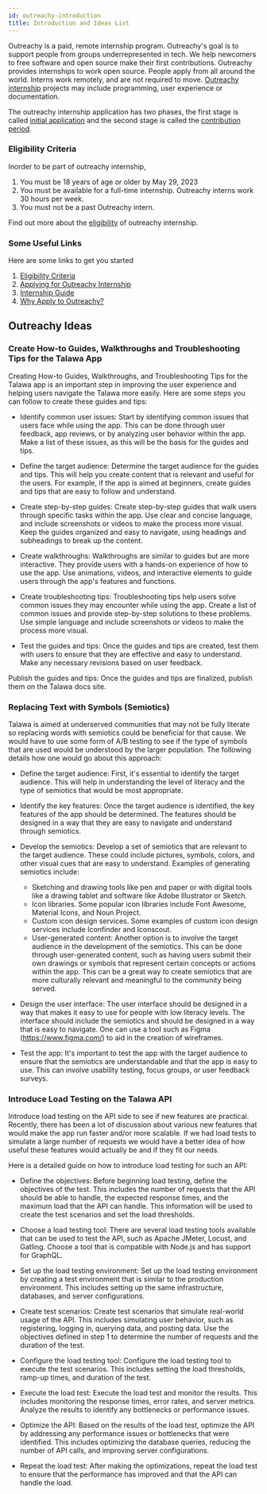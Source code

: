 ```yaml
---
id: outreachy-introduction
title: Introduction and Ideas List
---
```


Outreachy is a paid, remote internship program. Outreachy's goal is to support people from groups underrepresented in tech. We help newcomers to free software and open source make their first contributions.
Outreachy provides internships to work open source. People apply from all around the world. Interns work remotely, and are not required to move. [Outreachy internship](https://www.outreachy.org/) projects may include programming, user experience or documentation.

The outreachy internship application has two phases, the first stage is called [initial application](https://www.outreachy.org/docs/applicant/#initial-application) and the second stage is called the [contribution period](https://www.outreachy.org/docs/applicant/#application-prep). 

### Eligibility Criteria

Inorder to be part of outreachy internship,

1. You must be 18 years of age or older by May 29, 2023
1. You must be available for a full-time internship. Outreachy interns work 30 hours per week.
1. You must not be a past Outreachy intern.

Find out more about the [eligibility](https://www.outreachy.org/docs/applicant/) of outreachy internship.

### Some Useful Links

Here are some links to get you started 
1. [Eligibility Criteria](https://www.outreachy.org/docs/applicant/#eligibility)
1. [Applying for Outreachy Internship](https://www.outreachy.org/apply/)
1. [Internship Guide](https://www.outreachy.org/docs/internship/)
1. [Why Apply to Outreachy?](https://www.outreachy.org/apply/)

## Outreachy Ideas

### Create How-to Guides, Walkthroughs and Troubleshooting Tips for the Talawa App

Creating How-to Guides, Walkthroughs, and Troubleshooting Tips for the Talawa app is an important step in improving the user experience and helping users navigate the Talawa more easily. Here are some steps you can follow to create these guides and tips:

- Identify common user issues: Start by identifying common issues that users face while using the app. This can be done through user feedback, app reviews, or by analyzing user behavior within the app. Make a list of these issues, as this will be the basis for the guides and tips.

- Define the target audience: Determine the target audience for the guides and tips. This will help you create content that is relevant and useful for the users. For example, if the app is aimed at beginners, create guides and tips that are easy to follow and understand.

- Create step-by-step guides: Create step-by-step guides that walk users through specific tasks within the app. Use clear and concise language, and include screenshots or videos to make the process more visual. Keep the guides organized and easy to navigate, using headings and subheadings to break up the content.

- Create walkthroughs: Walkthroughs are similar to guides but are more interactive. They provide users with a hands-on experience of how to use the app. Use animations, videos, and interactive elements to guide users through the app's features and functions.

- Create troubleshooting tips: Troubleshooting tips help users solve common issues they may encounter while using the app. Create a list of common issues and provide step-by-step solutions to these problems. Use simple language and include screenshots or videos to make the process more visual.

- Test the guides and tips: Once the guides and tips are created, test them with users to ensure that they are effective and easy to understand. Make any necessary revisions based on user feedback.

Publish the guides and tips: Once the guides and tips are finalized, publish them on the Talawa docs site. 

### Replacing Text with Symbols (Semiotics)

Talawa is aimed at underserved communities that may not be fully literate so replacing words with semiotics could be beneficial for that cause. We would have to use some form of A/B testing to see if the type of symbols that are used would be understood by the larger population. The following details how one would go about this approach:


- Define the target audience: First, it's essential to identify the target audience. This will help in understanding the level of literacy and the type of semiotics that would be most appropriate.

- Identify the key features: Once the target audience is identified, the key features of the app should be determined. The features should be designed in a way that they are easy to navigate and understand through semiotics.

- Develop the semiotics: Develop a set of semiotics that are relevant to the target audience. These could include pictures, symbols, colors, and other visual cues that are easy to understand. Examples of generating semiotics include: 
    - Sketching and drawing tools like pen and paper or with digital tools like a drawing tablet and software like Adobe Illustrator or Sketch.
    - Icon libraries. Some popular icon libraries include Font Awesome, Material Icons, and Noun Project.
    - Custom icon design services. Some examples of custom icon design services include Iconfinder and Iconscout.
    - User-generated content: Another option is to involve the target audience in the development of the semiotics. This can be done through user-generated content, such as having users submit their own drawings or symbols that represent certain concepts or actions within the app. This can be a great way to create semiotics that are more culturally relevant and meaningful to the community being served.

- Design the user interface: The user interface should be designed in a way that makes it easy to use for people with low literacy levels. The interface should include the semiotics and should be designed in a way that is easy to navigate. One can use a tool such as Figma (https://www.figma.com/) to aid in the creation of wireframes. 

- Test the app: It's important to test the app with the target audience to ensure that the semiotics are understandable and that the app is easy to use. This can involve usability testing, focus groups, or user feedback surveys.

### Introduce Load Testing on the Talawa API

Introduce load testing on the API side to see if new features are practical. Recently, there has been a lot of discussion about various new features that would make the app run faster and/or more scalable. If we had load tests to simulate a large number of requests we would have a better idea of how useful these features would actually be and if they fit our needs.

Here is a detailed guide on how to introduce load testing for such an API:

- Define the objectives: Before beginning load testing, define the objectives of the test. This includes the number of requests that the API should be able to handle, the expected response times, and the maximum load that the API can handle. This information will be used to create the test scenarios and set the load thresholds.

- Choose a load testing tool: There are several load testing tools available that can be used to test the API, such as Apache JMeter, Locust, and Gatling. Choose a tool that is compatible with Node.js and has support for GraphQL.

- Set up the load testing environment: Set up the load testing environment by creating a test environment that is similar to the production environment. This includes setting up the same infrastructure, databases, and server configurations.

- Create test scenarios: Create test scenarios that simulate real-world usage of the API. This includes simulating user behavior, such as registering, logging in, querying data, and posting data. Use the objectives defined in step 1 to determine the number of requests and the duration of the test.

- Configure the load testing tool: Configure the load testing tool to execute the test scenarios. This includes setting the load thresholds, ramp-up times, and duration of the test.

- Execute the load test: Execute the load test and monitor the results. This includes monitoring the response times, error rates, and server metrics. Analyze the results to identify any bottlenecks or performance issues.

- Optimize the API: Based on the results of the load test, optimize the API by addressing any performance issues or bottlenecks that were identified. This includes optimizing the database queries, reducing the number of API calls, and improving server configurations.

- Repeat the load test: After making the optimizations, repeat the load test to ensure that the performance has improved and that the API can handle the load.
